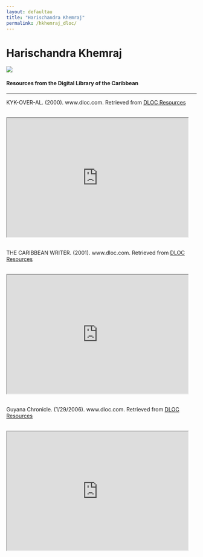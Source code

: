 ```yaml
---
layout: defaultau
title: "Harischandra Khemraj"
permalink: /hkhemraj_dloc/
---
```

<!-- partial:index.partial.html -->
<div class="content">
    <h1>Harischandra Khemraj</h1>
    <div class="quote">
        <div><img src="https://www.peepaltreepress.com/sites/default/files/styles/author_large/public/Harischandra%20Khemraj.jpg?itok=fFClJSKf.jpg" class="logo"></div>
    </div>
    <body>
    <h4>Resources from the Digital Library of the Caribbean</h4><hr>
    <div class="container-mt-5">
      <div class="row">
            <div class="col-md-6">
                <p>KYK-OVER-AL. (2000). www.dloc.com. Retrieved from <a href="https://www.dloc.com/UF00080046/00033/images" target="_blank">DLOC Resources</a></p><br>
                <iframe width="95%" height="315" src="https://www.dloc.com/UF00080046/00033/images"></iframe>
                <br>
                <br>
        </div>
      <div class="col-md-6">
            <p>THE CARIBBEAN WRITER. (2001). www.dloc.com. Retrieved from <a href="https://www.dloc.com/AA00032523/00015/images" target="_blank">DLOC Resources</a></p><br>
            <iframe width="95%" height="315" src="https://www.dloc.com/AA00032523/00015/images"></iframe>
            <br>
            <br>
        </div>
        </div>
    <div class="container-mt-5">
      <div class="row">
            <div class="col-md-6">
                <p>Guyana Chronicle. (1/29/2006). www.dloc.com. Retrieved from <a href="https://www.dloc.com/UF00088915/00185/images" target="_blank">DLOC Resources</a></p><br>
                <iframe width="95%" height="315" src="https://www.dloc.com/UF00088915/00185/images"></iframe>
                <br>
                <br>
        </div>
          </div>
  <!-- partial -->
<script src='https://cdnjs.cloudflare.com/ajax/libs/jquery/3.1.1/jquery.min.js'></script><script  src="{{ site.baseurl }}/assets/js/authorscript.js"></script>

